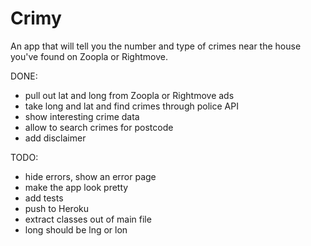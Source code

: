 # Crimy

An app that will tell you the number and type of crimes near the house you've found on Zoopla or Rightmove.

DONE:
- pull out lat and long from Zoopla or Rightmove ads
- take long and lat and find crimes through police API
- show interesting crime data
- allow to search crimes for postcode
- add disclaimer

TODO:
- hide errors, show an error page
- make the app look pretty
- add tests
- push to Heroku
- extract classes out of main file
- long should be lng or lon
